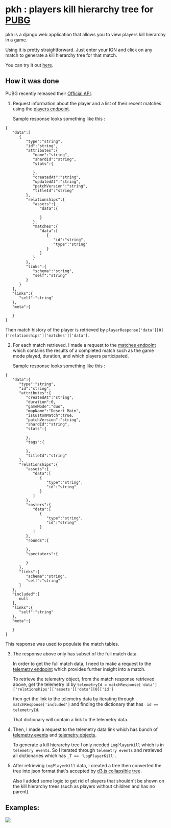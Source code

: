 # pkh : players kill hierarchy tree for [PUBG](https://www.pubg.com/)

pkh is a django web application that allows you to view players kill hierarchy in a game. 

Using it is pretty straightforward. Just enter your IGN and click on any match to generate a kill hierarchy tree for that match.

You can try it out [here](http://pubg-pkh.herokuapp.com/). 

## How it was done
PUBG recently released their [Official API](https://developer.playbattlegrounds.com/).
1) Request information about the player and a list of their recent matches using the [players endpoint](https://documentation.pubg.com/en/players-endpoint.html).

   Sample response looks something like this :
```
{
   "data":[
      {
         "type":"string",
         "id":"string",
         "attributes":{
            "name":"string",
            "shardId":"string",
            "stats":{

            },
            "createdAt":"string",
            "updatedAt":"string",
            "patchVersion":"string",
            "titleId":"string"
         },
         "relationships":{
            "assets":{
               "data":{

               }
            },
            "matches":{
               "data":[
                  {
                     "id":"string",
                     "type":"string"
                  }
               ]
            }
         },
         "links":{
            "schema":"string",
            "self":"string"
         }
      }
   ],
   "links":{
      "self":"string"
   },
   "meta":{

   }
}
```
   Then match history of the player is retrieved by ```playerResponse['data'][0]['relationships']['matches']['data']```.

2) For each match retrieved, I made a request to the [matches endpoint](https://documentation.pubg.com/en/matches-endpoint.html) which contains the results of a completed match such as the game mode played, duration, and which players participated.

   Sample response looks something like this :
```
{
   "data":{
      "type":"string",
      "id":"string",
      "attributes":{
         "createdAt":"string",
         "duration":0,
         "gameMode":"duo",
         "mapName":"Desert_Main",
         "isCustomMatch":true,
         "patchVersion":"string",
         "shardId":"string",
         "stats":{

         },
         "tags":{

         },
         "titleId":"string"
      },
      "relationships":{
         "assets":{
            "data":[
               {
                  "type":"string",
                  "id":"string"
               }
            ]
         },
         "rosters":{
            "data":[
               {
                  "type":"string",
                  "id":"string"
               }
            ]
         },
         "rounds":{

         },
         "spectators":{

         }
      },
      "links":{
         "schema":"string",
         "self":"string"
      }
   },
   "included":[
      null
   ],
   "links":{
      "self":"string"
   },
   "meta":{

   }
}
```
   This response was used to populate the match tables.

3) The response above only has subset of the full match data. 

   In order to get the full match data, I need to make a request to the [telemetry endpoint](https://documentation.pubg.com/en/telemetry.html) which provides further insight into a match.

   To retrieve the telemetry object, from the match response retrieved above, get the telemetry id by
```telemetryId = matchResponse['data']['relationships']['assets']['data'][0]['id']``` 

   then get the link to the telemetry data by iterating through ```matchResponse['included']``` and finding the dictionary that has ``` id == telemetryId```. 

   That dictionary will contain a link to the telemetry data.

4) Then, I made a request to the telemetry data link which has bunch of [telemetry events](https://documentation.pubg.com/en/telemetry-events.html) and [telemetry objects](https://documentation.pubg.com/en/telemetry-objects.html). 

   To generate a kill hierarchy tree I only needed ```LogPlayerKill``` which is in ```telemetry events```.
So I iterated through ```telemetry events``` and retrieved all dictionaries which has ``` _T == 'LogPlayerKill' ```.

5) After retrieving ```LogPlayerKill``` data, I created a tree then converted the tree into json format that's accepted by [d3.js collapsible tree](http://mbostock.github.io/d3/talk/20111018/tree.html). 
   
   Also I added some logic to get rid of players that shouldn't be shown on the kill hierarchy trees (such as players without children and has no parent).

## Examples:

<img src ="https://imgur.com/LXxzbAl"/>
